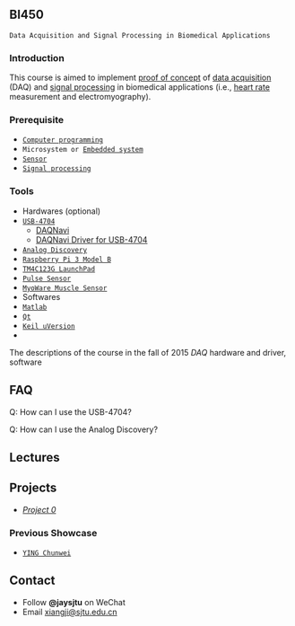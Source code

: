 ## BI450
`Data Acquisition and Signal Processing in Biomedical Applications`
### Introduction
This course is aimed to implement [proof of concept](https://en.wikipedia.org/wiki/Proof_of_concept) of [data acquisition](https://en.wikipedia.org/wiki/Data_acquisition) (DAQ) and [signal processing](https://en.wikipedia.org/wiki/Signal_processing) in biomedical applications (i.e., [heart rate](https://en.wikipedia.org/wiki/Heart_rate) measurement and electromyography).
### Prerequisite
* [`Computer programming`](https://en.wikipedia.org/wiki/Computer_programming)
* `Microsystem or `[`Embedded system`](https://en.wikipedia.org/wiki/Embedded_system)
* [`Sensor`](https://en.wikipedia.org/wiki/Sensor)
* [`Signal processing`](https://en.wikipedia.org/wiki/Signal_processing)  

### Tools
* Hardwares (optional)
 * [`USB-4704`](http://www.advantech.com.cn/products/1-2mlkno/usb-4704/mod_4d0800cc-f6fd-402a-9782-24cd0ffdaf42)
    * [DAQNavi](http://support.advantech.com/Support/DownloadSRDetail_New.aspx?SR_ID=1-13L33UP&Doc_Source=Download)
    * [DAQNavi Driver for USB-4704](http://support.advantech.com/Support/DownloadSRDetail_New.aspx?SR_ID=1-IM07EN&Doc_Source=Download)
 * [`Analog Discovery`](https://reference.digilentinc.com/reference/instrumentation/analog-discovery/start?redirect=1id=analog_discovery/analog_discovery)
 * [`Raspberry Pi 3 Model B`](https://www.raspberrypi.org/products/raspberry-pi-3-model-b/)
 * [`TM4C123G LaunchPad`](http://www.ti.com/tool/ek-tm4c123gxl)
 * [`Pulse Sensor`](http://pulsesensor.com/)
 * [`MyoWare Muscle Sensor`](http://www.advancertechnologies.com/p/myoware.html)
* Softwares
 * [`Matlab`](https://en.wikipedia.org/wiki/MATLAB)
 * [`Qt`](http://www.qt.io/)
 * [`Keil uVersion`](http://www.keil.com/download/product/)
 * 
The descriptions of the course in the fall of 2015 *DAQ* hardware and driver, software

## FAQ
Q: How can I use the USB-4704?  

Q: How can I use the Analog Discovery?

## Lectures

## Projects
* [*Project 0*](https://github.com/SJTUCourse/BI450/blob/master/Projects/2016%20Fall/Project%200.pdf)

### Previous Showcase
* [`YING Chunwei`](http://v.youku.com/v_show/id_XMTM3NDI3NjA4OA==.html?from=s1.8-1-1.2)

## Contact
* Follow **@jaysjtu** on WeChat
* Email [xiangji@sjtu.edu.cn](mailto:xiangji@sjtu.edu.cn)
